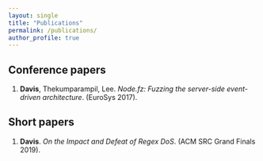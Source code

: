 ```yaml
---
layout: single
title: "Publications"
permalink: /publications/
author_profile: true
---
```


## Conference papers

1. <a href="{{ site.url }}/{{ site.baseurl }}/{{ site.filesurl }}/publications/DavisThekumparampilLee-NodeFz-EuroSys17.pdf"><i class="fa fa-file-text-o"></i></a>
 <a href="{{ site.url }}/{{ site.baseurl }}/{{ site.filesurl }}/publications/DavisThekumparampilLee-NodeFz-EuroSys17-slides.pptx"><i class="fa fa-file-powerpoint-o"></i></a>
 <a href="https://github.com/VTLeeLab/NodeFz"><i class="fa fa-certificate"></i></a> **Davis**, Thekumparampil, Lee. *Node.fz: Fuzzing the server-side event-driven architecture*. (EuroSys 2017).

## Short papers

1. <i class="fas fa-trophy"></i>
 <a href="{{ site.url }}/{{ site.baseurl }}/{{ site.filesurl }}/publications/Davis-ACMSRCGrandFinals-2019.pdf"><i class="fa fa-file-text-o"></i></a> **Davis**. *On the Impact and Defeat of Regex DoS*. (ACM SRC Grand Finals 2019).

